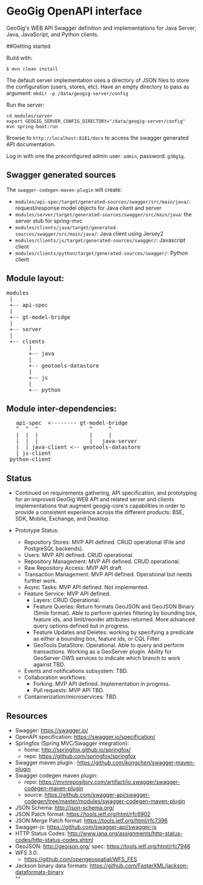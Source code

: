 # GeoGig OpenAPI interface

GeoGig's WEB API Swagger definition and implementations for Java Server, Java, JavaScript, and Python clients.

##Getting started

Build with:
```shell
$ mvn clean install
```

The default server implementation uses a directory of JSON files to store the configuration (users, stores, etc).
Have an empty directory to pass as argument: `mkdir -p /data/geogig-server/config`

Run the server:
```
cd modules/server
export GEOGIG_SERVER_CONFIG_DIRECTORY="/data/geogig-server/config"
mvn spring-boot:run
```
Browse to `http://localhost:8181/docs` to access the swagger generated API documentation.

Log in with one the preconfigured admin user: `admin`, password: `g30g1g`.

## Swagger generated sources

The `swagger-codegen-maven-plugin` will create:

* `modules/api-spec/target/generated-sources/swagger/src/main/java/`: request/response model objects for Java client and server
* `modules/server/target/generated-sources/swagger/src/main/java`: the server stub for spring-mvc
* `modules/clients/java/target/generated-sources/swagger/src/main/java/`: Java client using Jersey2 
* `modules/clients/js/target/generated-sources/swagger/`: Javascript client
* `modules/clients/python/target/generated-sources/swagger/`: Python client

## Module layout:

<pre>
modules
 |
 +-- api-spec
 |
 +-- gt-model-bridge
 |
 +-- server
 |
 +-- clients
       |
       +-- java
       |
       +-- geotools-datastore
       |
       +-- js
       |
       +-- python
</pre>

## Module inter-dependencies:

<pre>
   api-spec  <-------- gt-model-bridge 
   ^  ^  ^                ^     ^
   |  |  |                |     |
   |  |  |                |   java-server
   |  | java-client <-- geotools-datastore
   | js-client    
 python-client
</pre>

## Status

* Continued on requirements gathering, API specification, and prototyping for an improved GeoGig WEB API and related server and clients implementations that augment geogig-core's capabilities in order to provide a consistent experience across the different products: BSE, SDK, Mobile, Exchange, and Desktop.

* Prototype Status:
	* Repository Stores: MVP API defined. CRUD operational (File and PostgreSQL backends). 
	* Users: MVP API defined. CRUD operational. 
	* Repository Management: MVP API defined. CRUD operational.
	* Raw Repository Access: MVP API draft. 
	* Transaction Management: MVP API defined. Operational but needs further work.
	* Async Tasks: MVP API defined. Not implemented.
	* Feature Service: MVP API defined.
		* Layers: CRUD Operational.
		* Feature Queries: Return formats GeoJSON and GeoJSON Binary (Smile format). Able to perform queries filtering by bounding box, feature ids, and limit/reorder attributes returned. More advanced query options defined but in progress.
		* Feature Updates and Deletes: working by specifying a predicate as either a bounding box, feature ids, or CQL Filter.
		* GeoTools DataStore: Operational. Able to query and perform transactions. Working as a GeoServer plugin. Ability for GeoServer OWS services to indicate which branch to work against TBD.
	* Events and notifications subsystem: TBD.
	* Collaboration workflows:
		* Forking: MVP API defined. Implementation in progress.
		* Pull requests: MVP API TBD.
	* Containerization/microservices:  TBD.
	 


## Resources

* Swagger: <https://swagger.io/>
* OpenAPI specification: <https://swagger.io/specification/>
* Springfox (Spring MVC/Swagger integration): 
	* home: <http://springfox.github.io/springfox/>
	* repo: <https://github.com/springfox/springfox>
* Swagger maven plugin : <https://github.com/kongchen/swagger-maven-plugin>
* Swagger codegen maven plugin:
	* repo: <https://mvnrepository.com/artifact/io.swagger/swagger-codegen-maven-plugin>
	* source: <https://github.com/swagger-api/swagger-codegen/tree/master/modules/swagger-codegen-maven-plugin>
* JSON Schema: <http://json-schema.org/>
* JSON Patch format: <https://tools.ietf.org/html/rfc6902>
* JSON Merge Patch format: <https://tools.ietf.org/html/rfc7396>
* Swagger-js: <https://github.com/swagger-api/swagger-js>
* HTTP Status Codes: <http://www.iana.org/assignments/http-status-codes/http-status-codes.xhtml>
* GeoJSON: <http://geojson.org/> spec: <https://tools.ietf.org/html/rfc7946>
* WFS 3.0:
	* <https://github.com/opengeospatial/WFS_FES>	
* Jackson binary data formats: <https://github.com/FasterXML/jackson-dataformats-binary>	
^^
